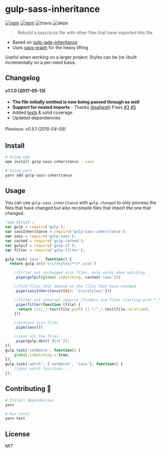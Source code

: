 # gulp-sass-inheritance

[![npm](https://img.shields.io/npm/v/gulp-sass-inheritance.svg)]([![npm](https://img.shields.io/npm/dm/gulp-sass-inheritance.svg)](https://www.npmjs.com/package/gulp-sass-inheritance)) [![npm](https://img.shields.io/npm/dm/gulp-sass-inheritance.svg)](https://www.npmjs.com/package/gulp-sass-inheritance) ![travis](https://api.travis-ci.org/berstend/gulp-sass-inheritance.svg?branch=master)
![deps](https://david-dm.org/berstend/gulp-sass-inheritance.svg)

> Rebuild a sass/scss file with other files that have imported this file

* Based on [gulp-jade-inheritance](https://github.com/juanfran/gulp-jade-inheritance)
* Uses [sass-graph](https://github.com/xzyfer/sass-graph) for the heavy lifting

Useful when working on a larger project: Styles can be (re-)built incrementally on a per-need basis.


## Changelog


#### v1.1.0 (2017-05-13)

* **The file initially emitted is now being passed through as well**
* **Support for nested imports** - Thanks [@safareli](https://github.com/safareli)! Fixes [#3](https://github.com/berstend/gulp-sass-inheritance/issues/3) [#5](https://github.com/berstend/gulp-sass-inheritance/issues/5)
* Added [tests](./test) & solid coverage
* Updated dependencies


###### Previous: v0.5.1 (2015-04-09)



## Install

```bash
# Using npm
npm install gulp-sass-inheritance --save

# Using yarn
yarn add gulp-sass-inheritance
```




## Usage

You can use `gulp-sass-inheritance` with `gulp-changed` to only process the files that have changed but also recompile files that import the one that changed.

```js
'use strict';
var gulp = require('gulp');
var sassInheritance = require('gulp-sass-inheritance');
var sass = require('gulp-sass');
var cached = require('gulp-cached');
var gulpif = require('gulp-if');
var filter = require('gulp-filter');

gulp.task('sass', function() {
  return gulp.src('src/styles/**/*.scss')

    //filter out unchanged scss files, only works when watching
    .pipe(gulpif(global.isWatching, cached('sass')))

    //find files that depend on the files that have changed
    .pipe(sassInheritance({dir: 'src/styles/'}))

    //filter out internal imports (folders and files starting with "_" )
    .pipe(filter(function (file) {
      return !/\/_/.test(file.path) || !/^_/.test(file.relative);
    }))

    //process scss files
    .pipe(sass())

    //save all the files
    .pipe(gulp.dest('dist'));
});
gulp.task('setWatch', function() {
    global.isWatching = true;
});
gulp.task('watch', ['setWatch', 'sass'], function() {
    //your watch functions...
});
```


## Contributing :tada:
```bash
# Install dependencies
yarn

# Run tests
yarn test
```



## License

MIT
